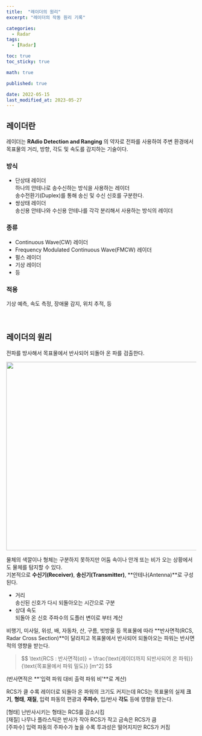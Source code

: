 ```yaml
---
title:  "레이더의 원리"
excerpt: "레이더의 작동 원리 기록"

categories:
  - Radar
tags:
  - [Radar]

toc: true
toc_sticky: true

math: true

published: true

date: 2022-05-15
last_modified_at: 2023-05-27
---
```


## 레이더란  
레이더는 **RAdio Detection and Ranging** 의 약자로 전파를 사용하여 주변 환경에서 목표물의 거리, 방향, 각도 및 속도를 감지하는 기술이다.  

### 방식  
- 단상태 레이더  
  하나의 안테나로 송수신하는 방식을 사용하는 레이더  
  송수전환기(Duplex)를 통해 송신 및 수신 신호를 구분한다.  
- 쌍상태 레이더  
  송신용 안테나와 수신용 안테나를 각각 분리해서 사용하는 방식의 레이더  

### 종류  
- Continuous Wave(CW) 레이더  
- Frequency Modulated Continuous Wave(FMCW) 레이더  
- 펄스 레이더  
- 기상 레이더  
- 등  

### 적용  
기상 예측, 속도 측정, 장애물 감지, 위치 추적, 등  
<br><br>  

## 레이더의 원리  
전파를 방사해서 목표물에서 반사되어 되돌아 온 파를 검출한다.  
<div align="center">  
  <img src="https://github.com/csh44017/csh44017.github.io/assets/77605589/d7d8a904-16b5-4ce5-a3bb-f0c3d63fd5cb" width="700" height="500">  
</div>  

물체의 색깔이나 형체는 구분하지 못하지만 어둠 속이나 안개 또는 비가 오는 상황에서도 물체를 탐지할 수 있다.  
기본적으로 **수신기(Receiver)**, **송신기(Transmitter)**, **안테나(Antenna)**로 구성된다.  
- 거리  
  송신된 신호가 다시 되돌아오는 시간으로 구분  
- 상대 속도  
  되돌아 온 신호 주파수의 도플러 변이로 부터 계산  
  
비행기, 미사일, 위성, 배, 자동차, 산, 구름, 빗방울 등 목표물에 따라 **반사면적(RCS, Radar Cross Section)**이 달라지고 목표물에서 반사되어 되돌아오는 파워는 반사면적의 영향을 받는다.  
<blockquote><p>  
$$ \text{RCS : 반사면적(σ)} = \frac{\text{레이더까지 되반사되어 온 파워}}{\text{목표물에서 파워 밀도}}&nbsp;[m^2] $$
</p></blockquote>  

(반사면적은 **'입력 파워 대비 출력 파워 비'**로 계산)  

RCS가 클 수록 레이더로 되돌아 온 파워의 크기도 커지는데 RCS는 목표물의 실제 **크기**, **형태**, **재질**, 입력 파동의 편광과 **주파수**, 입/반사 **각도** 등에 영향을 받는다.  

[형태] 난반사시키는 형태는 RCS를 감소시킴  
[재질] 나무나 플라스틱은 반사가 작아 RCS가 작고 금속은 RCS가 큼  
[주파수] 입력 파동의 주파수가 높을 수록 투과성은 떨어지지만 RCS가 커짐  
